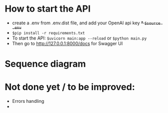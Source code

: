# How to start the API
* create a .env from .env.dist file, and add your OpenAI api key
~~* `$source .env`~~
* `$pip install -r requirements.txt`
* To start the  API:  `$uvicorn main:app --reload` or `$python main.py`
* Then go to http://127.0.0.1:8000/docs for Swagger UI

# Sequence diagram


# Not done yet / to be improved:
* Errors handling
* 